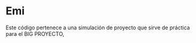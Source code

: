 # Emi
Este código pertenece a una simulación de proyecto que sirve de práctica para el BIG PROYECTO,
